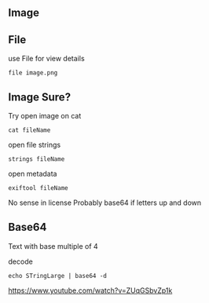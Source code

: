 ## Image

## File
use File for view details
```console
file image.png
```

## Image Sure?
Try open image on cat
```console
cat fileName
```

open file strings
```console
strings fileName
```

open metadata
```console
exiftool fileName
```

No sense in license 
Probably base64 if letters up and down

## Base64
Text with base multiple of 4

decode
```console
echo STringLarge | base64 -d
```

https://www.youtube.com/watch?v=ZUqGSbvZp1k